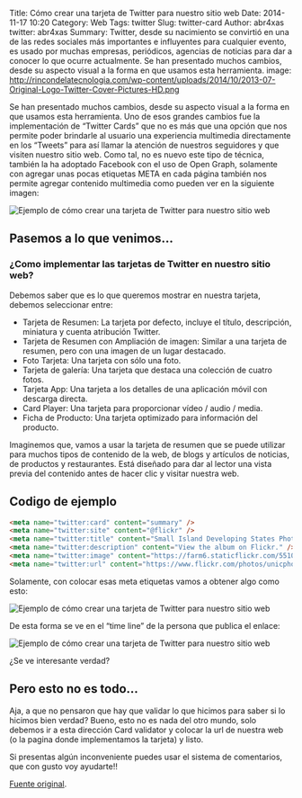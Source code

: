 Title: Cómo crear una tarjeta de Twitter para nuestro sitio web
Date: 2014-11-17 10:20
Category: Web
Tags: twitter
Slug: twitter-card
Author: abr4xas
twitter: abr4xas
Summary: Twitter, desde su nacimiento se convirtió en una de las redes sociales más importantes e influyentes para cualquier evento, es usado por muchas empresas, periódicos, agencias de noticias para dar a conocer lo que ocurre actualmente. Se han presentado muchos cambios, desde su aspecto visual a la forma en que usamos esta herramienta.
image: http://rincondelatecnologia.com/wp-content/uploads/2014/10/2013-07-Original-Logo-Twitter-Cover-Pictures-HD.png

Se han presentado muchos cambios, desde su aspecto visual a la forma en que usamos esta herramienta. Uno de esos grandes cambios fue la implementación de “Twitter Cards” que no es más que una opción que nos permite poder brindarle al usuario una experiencia multimedia directamente en los “Tweets” para así llamar la atención de nuestros seguidores y que visiten nuestro sitio web.
Como tal, no es nuevo este tipo de técnica, también la ha adoptado Facebook con el uso de Open Graph, solamente con agregar unas pocas etiquetas META en cada página también nos permite agregar contenido multimedia como pueden ver en la siguiente imagen:

![Ejemplo de cómo crear una tarjeta de Twitter para nuestro sitio web](http://rincondelatecnologia.com/wp-content/uploads/2014/10/851569_1406614399603193_975159646_n.png)

## Pasemos a lo que venimos…
### ¿Como implementar las tarjetas de Twitter en nuestro sitio web?

Debemos saber que es lo que queremos mostrar en nuestra tarjeta, debemos seleccionar entre:

* Tarjeta de Resumen: La tarjeta por defecto, incluye el título, descripción, miniatura y cuenta atribución Twitter.
* Tarjeta de Resumen con Ampliación de imagen: Similar a una tarjeta de resumen, pero con una imagen de un lugar destacado.
* Foto Tarjeta: Una tarjeta con sólo una foto.
* Tarjeta de galería: Una tarjeta que destaca una colección de cuatro fotos.
* Tarjeta App: Una tarjeta a los detalles de una aplicación móvil con descarga directa.
* Card Player: Una tarjeta para proporcionar vídeo / audio / media.
* Ficha de Producto: Una tarjeta optimizado para información del producto.

Imaginemos que, vamos a usar la tarjeta de resumen que se puede utilizar para muchos tipos de contenido de la web, de blogs y artículos de noticias, de productos y restaurantes. Está diseñado para dar al lector una vista previa del contenido antes de hacer clic  y visitar nuestra web.

## Codigo de ejemplo

```html
<meta name="twitter:card" content="summary" />
<meta name="twitter:site" content="@flickr" />
<meta name="twitter:title" content="Small Island Developing States Photo Submission" />
<meta name="twitter:description" content="View the album on Flickr." />
<meta name="twitter:image" content="https://farm6.staticflickr.com/5510/14338202952_93595258ff_z.jpg" />
<meta name="twitter:url" content="https://www.flickr.com/photos/unicphoto/sets/72157645001703785/" />
```

Solamente, con colocar esas meta etiquetas vamos a obtener algo como esto:

![Ejemplo de cómo crear una tarjeta de Twitter para nuestro sitio web](http://rincondelatecnologia.com/wp-content/uploads/2014/10/twitter-card.png)

De esta forma se ve en el “time line” de la persona que publica el enlace:

![Ejemplo de cómo crear una tarjeta de Twitter para nuestro sitio web](http://rincondelatecnologia.com/wp-content/uploads/2014/10/twitter-card2.png)

¿Se ve interesante verdad?

## Pero esto no es todo…

Aja, a que no pensaron que hay que validar lo que hicimos para saber si lo hicimos bien verdad? Bueno, esto no es nada del otro mundo, solo debemos ir a esta dirección Card validator y colocar la url de nuestra web (o la pagina donde implementamos la tarjeta) y listo.

Si presentas algún inconveniente puedes usar el sistema de comentarios, que con gusto voy ayudarte!!


[Fuente original](http://rincondelatecnologia.com/como-crear-una-tarjeta-de-twitter-para-nuestro-sitio-web/).


